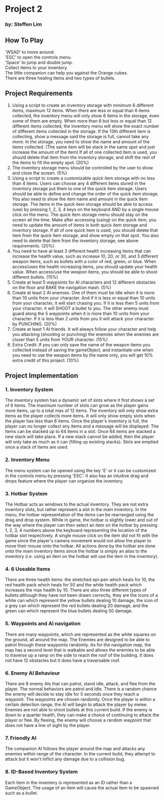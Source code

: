 # Project 2
### by: Steffen Lim

## How To Play
'WSAD' to move around.  
'ESC' to open the controls menu.  
'Space' to jump and double jump.  
Collect items to your inventory.  
The little companion can help you against the Orange cubes.  
There are three healing items and two types of bullets.  

## Project Requirements
1. Using a script to create an inventory storage with minimum 6 different items, maximum 12 items. When there are less or equal than 6 items collected, the inventory menu will only show 6 items in the storage, even some of them are empty. When more than 6 but less or equal than 12 different items collected, the inventory menu will show the exact number of different items collected in the storage. If the 13th different item is collecting, show a message said the storage is full, cannot take any more. In the storage, you need to show the name and amount of the items collected. (The same item will be stack in the same spot and just increase the amount of the item) If all of one collected item is used, you should delete that item from the inventory storage, and shift the rest of the items to fill the empty spot. (20%)
2. The inventory storage menu should be controlled by the user to show and close the screen. (5%)
3. Using a script to create a customizable quick item storage with no less than 4 items. Users can choose any 4 different items stored in the inventory storage put them to one of the quick item storage. Users should be able to define and change the order of the quick item storage. You also need to show the item name and amount in the quick item storage. The items in the quick item storage should be able to access (use) by pressing 1, 2, 3, 4 keys on the keyboard AND by a single mouse click on the menu. The quick item storage menu should stay on the screen all the time. Make after accessing (using) on the quick item, you need to update the amount of items in both quick item storage and inventory storage. If all of one quick item is used, you should delete that item from the quick item storage, and show empty on that spot. You also need to delete that item from the inventory storage, see above requirements. (20%)
4. You need to have at least 3 different health increasing items that can increase the health value, such as increase 10, 20, or 30, and 3 different weapon items, such as bullets with a color of red, green, or blue. When access/uses the health increasing items, you should update your health value. When access/use the weapon items, you should be able to shoot different bullets. (15%)
5. Create at least 5 waypoints for AI characters and 12 different obstacles on the floor and BAKE the navigation mash. (5%)
6. Create at least 2 AI enemies. One of them must be idle when it is more than 10 units from your character. And if it is less or equal than 10 units from your character, it will start chasing you. If it is less then 5 units from your character, it will SHOOT a bullet to you. The other enemy must guard along the 5 waypoints when it is more than 10 units from your character. If it is less than 2 units from you it will attack your character by PUNCHING. (20%)
7. Create at least 1 AI friends. It will always follow your character and help you attacking (shooting or punching) the enemies when the enemies are closer than 5 units from YOUR character. (15%)
8. Extra Credit: If you can only save the name of the weapon items you collected instead of saving the gameObject, and instantiate one when you need to use the weapon items by the name only, you will get 10% extra credit of this project. (10%)


## Project Implementation

### 1. Inventory System
The inventory system has a dynamic set of slots where it first shows a set of 6 items. The maximum number of slots can grow as the player gains more items, up to a total max of 12 items. The inventory will only show extra items as the player collects more items. It will only show empty slots when the player has less than 6 items. Once the player's inventory is full, the player can no longer collect any items and a message will be displayed. The items can be stacked up to 64 items in a slot. Once 64 items are stacked a new stack will take place. If a new stack cannot be added, then the player will only take as much as it can (filling up existing stacks). Slots are emptied once a stack of items are used.

### 2. Inventory Menu
The menu system can be opened using the key 'E' or it can be customized in the controls menu by pressing 'ESC'. It also has an intuitive drag and drops feature where the player can organize the inventory.

### 3. Hotbar System
The Hotbar acts as windows to the actual inventory. They are not extra inventory slots, but rather represent a slot in the main inventory. In the menu, the hotbar representation of the items can be rearranged using the drag and drop system. While in game, the hotbar is slightly lower and out of the way where the player can then select an item on the hotbar by pressing 1, 2, 3, 4 numbers above the keyboard representing the location of the hotbar slot respectively. A single mouse click on the item did not fit with the game since the player's camera movement would not allow the player to move their mouse onto the hotbar. All actions done by the hotbar are done onto the main inventory items since the hotbar is simply an alias to the inventory (i.e. using an item on the hotbar will use the item in the inventory).

### 4. 6 Useable Items
There are three health items: the stretched epi-pen which heals for 10, the red health pack which heals for 50 and the white health pack which increases the max health by 10. There are also three different types of bullets although they have not been drawn correctly, they are the icons of a white can which represent the yellow bullets dealing 10 damage, the icon of a grey can which represent the red bullets dealing 20 damage, and the green can which represent the blue bullets dealing 50 damage.

### 5. Waypoints and AI navigation
There are many waypoints, which are represented as the white squares on the ground, all around the map. The Enemies are designed to be able to patrol through these waypoints randomly. As for the navigation map, the map has a second level that is walkable and allows the enemies to be able to traverse up a ramp on the side to reach the roof of the building. It does not have 12 obstacles but it does have a traversable roof.

### 6. Enemy AI Behaviour
There are 8 enemy AIs that can patrol, stand idle, attack, and flee from the player. The normal behaviors are patrol and Idle. There is a random chance the enemy will decide to stay idle for 5 seconds once they reach a waypoint. The waypoints are chosen randomly. Once the player is within a certain detection range, the AI will begin to attack the player by melee. Enemies are not able to shoot bullets at this current build. If the enemy is down to a quarter health, they can make a choice of continuing to attack the player or flee. By fleeing, the enemy will choose a random waypoint that does not have a line of sight by the player.

### 7. Friendly AI
The companion AI follows the player around the map and attacks any enemies within range of the character. In the current build, they attempt to attack but it won't inflict any damage due to a collision bug.

### 8. ID-Based Inventory System
Each item in the inventory is represented as an ID rather than a GameObject. The usage of an item will cause the actual item to be spawned such as a bullet.